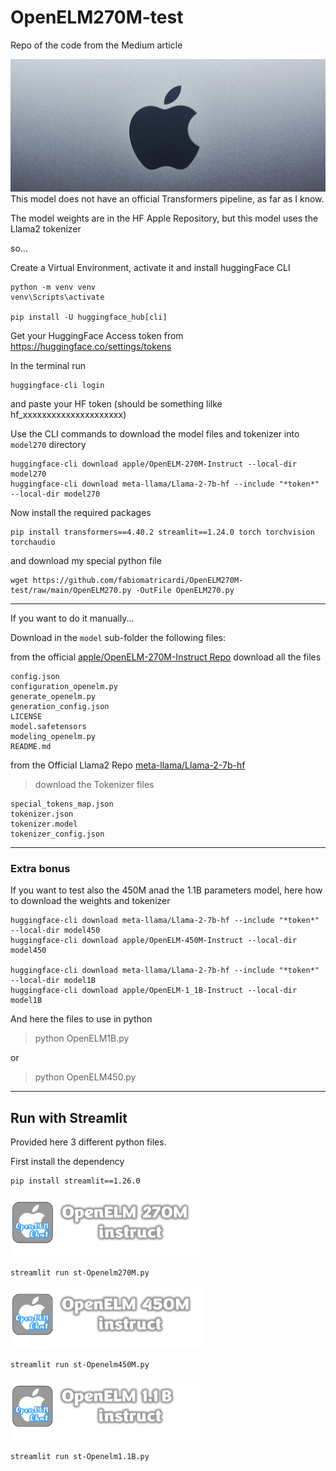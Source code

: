 # OpenELM270M-test
Repo of the code from the Medium article

<img src='https://github.com/fabiomatricardi/OpenELM270M-test/raw/main/applebanner.png' width=800><br>
This model does not have an official Transformers pipeline, as far as  I know.

The model weights are in the HF Apple Repository, but this model uses the Llama2 tokenizer

so...

Create a Virtual Environment, activate it and install huggingFace CLI 
```
python -m venv venv
venv\Scripts\activate

pip install -U huggingface_hub[cli]
```


Get your HuggingFace Access token from  https://huggingface.co/settings/tokens

In the terminal run
```
huggingface-cli login
```

and paste your HF token (should be something lilke hf_xxxxxxxxxxxxxxxxxxxxx)

Use the CLI commands to download the model files and tokenizer into `model270` directory

```
huggingface-cli download apple/OpenELM-270M-Instruct --local-dir model270
huggingface-cli download meta-llama/Llama-2-7b-hf --include "*token*" --local-dir model270
```


Now install the required packages

```
pip install transformers==4.40.2 streamlit==1.24.0 torch torchvision torchaudio
```

and download my special python file

```
wget https://github.com/fabiomatricardi/OpenELM270M-test/raw/main/OpenELM270.py -OutFile OpenELM270.py
```

---

If you want to do it manually...

Download in the `model` sub-folder the following files:

from the official [apple/OpenELM-270M-Instruct Repo](https://huggingface.co/apple/OpenELM-270M-Instruct/tree/main) download all the files
```
config.json
configuration_openelm.py
generate_openelm.py
generation_config.json
LICENSE
model.safetensors
modeling_openelm.py
README.md
```

from the Official Llama2 Repo [meta-llama/Llama-2-7b-hf](https://huggingface.co/meta-llama/Llama-2-7b-hf/tree/main)
> download the Tokenizer files
```
special_tokens_map.json
tokenizer.json
tokenizer.model
tokenizer_config.json  
```

---

### Extra bonus
If you want to test also the 450M anad the 1.1B parameters model, here how to download the weights and tokenizer
```
huggingface-cli download meta-llama/Llama-2-7b-hf --include "*token*" --local-dir model450
huggingface-cli download apple/OpenELM-450M-Instruct --local-dir model450

huggingface-cli download meta-llama/Llama-2-7b-hf --include "*token*" --local-dir model1B
huggingface-cli download apple/OpenELM-1_1B-Instruct --local-dir model1B
```

And here the files to use in python
> python OpenELM1B.py

or

> python OpenELM450.py


---

## Run with Streamlit 
Provided here 3 different python files.

First install the dependency
```
pip install streamlit==1.26.0
```


<img src='https://github.com/fabiomatricardi/OpenELM270M-test/raw/main/LogoOpenELM270-instruct.png' height=100><br>
```
streamlit run st-Openelm270M.py
```

<img src='https://github.com/fabiomatricardi/OpenELM270M-test/raw/main/LogoOpenELM450-instruct.png' height=100><br>
```
streamlit run st-Openelm450M.py
```

<img src='https://github.com/fabiomatricardi/OpenELM270M-test/raw/main/LogoOpenELM1.1b-instruct.png' height=100><br>
```
streamlit run st-Openelm1.1B.py
```







